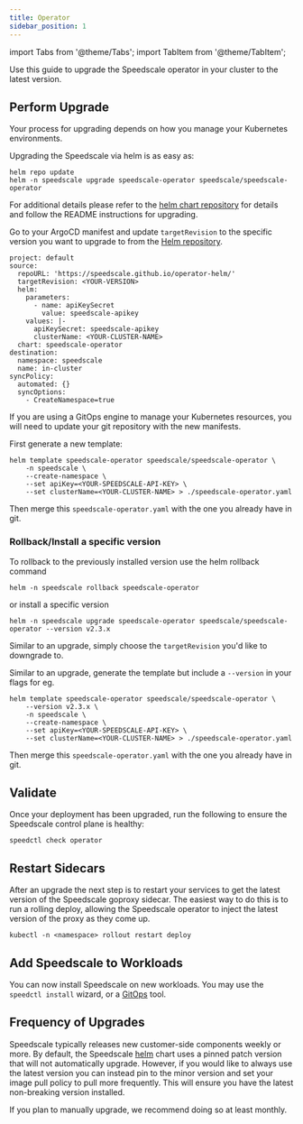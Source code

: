 ```yaml
---
title: Operator
sidebar_position: 1
---
```


import Tabs from '@theme/Tabs';
import TabItem from '@theme/TabItem';

Use this guide to upgrade the Speedscale operator in your cluster to the latest version.

## Perform Upgrade

Your process for upgrading depends on how you manage your Kubernetes environments.

<Tabs>

<TabItem value="helm" label="Helm">

Upgrading the Speedscale via helm is as easy as:

```
helm repo update
helm -n speedscale upgrade speedscale-operator speedscale/speedscale-operator
```

For additional details please refer to the
[helm chart repository](https://github.com/speedscale/operator-helm/blob/main/README.md)
for details and follow the README instructions for upgrading.

</TabItem>

<TabItem value="argocd" label="ArgoCD">

Go to your ArgoCD manifest and update `targetRevision` to the specific version you want to upgrade to from the [Helm repository](https://github.com/speedscale/operator-helm/blob/main/README.md).

```
project: default
source:
  repoURL: 'https://speedscale.github.io/operator-helm/'
  targetRevision: <YOUR-VERSION>
  helm:
    parameters:
      - name: apiKeySecret
        value: speedscale-apikey
    values: |-
      apiKeySecret: speedscale-apikey
      clusterName: <YOUR-CLUSTER-NAME>
  chart: speedscale-operator
destination:
  namespace: speedscale
  name: in-cluster
syncPolicy:
  automated: {}
  syncOptions:
    - CreateNamespace=true
```

</TabItem>

<TabItem value="gitops" label="GitOps">

If you are using a GitOps engine to manage your Kubernetes resources, you will need to update your git repository with the new manifests.

First generate a new template:

```
helm template speedscale-operator speedscale/speedscale-operator \
    -n speedscale \
    --create-namespace \
    --set apiKey=<YOUR-SPEEDSCALE-API-KEY> \
    --set clusterName=<YOUR-CLUSTER-NAME> > ./speedscale-operator.yaml
```

Then merge this `speedscale-operator.yaml` with the one you already have in git.

</TabItem>

</Tabs>

### Rollback/Install a specific version

<Tabs>

<TabItem value="helm" label="Helm">

To rollback to the previously installed version use the helm rollback command

```
helm -n speedscale rollback speedscale-operator
```

or install a specific version

```
helm -n speedscale upgrade speedscale-operator speedscale/speedscale-operator --version v2.3.x
```

</TabItem>

<TabItem value="argocd" label="ArgoCD">

Similar to an upgrade, simply choose the `targetRevision` you'd like to downgrade to.

</TabItem>

<TabItem value="gitops" label="GitOps">

Similar to an upgrade, generate the template but include a `--version` in your flags for eg.

```
helm template speedscale-operator speedscale/speedscale-operator \
    --version v2.3.x \
    -n speedscale \
    --create-namespace \
    --set apiKey=<YOUR-SPEEDSCALE-API-KEY> \
    --set clusterName=<YOUR-CLUSTER-NAME> > ./speedscale-operator.yaml
```

Then merge this `speedscale-operator.yaml` with the one you already have in git.

</TabItem>

</Tabs>

## Validate

Once your deployment has been upgraded, run the following to ensure the Speedscale control plane is healthy:

```
speedctl check operator
```

## Restart Sidecars

After an upgrade the next step is to restart your services to get the latest
version of the Speedscale goproxy sidecar. The easiest way to do this is to
run a rolling deploy, allowing the Speedscale operator to inject the latest
version of the proxy as they come up.

```shell
kubectl -n <namespace> rollout restart deploy
```

## Add Speedscale to Workloads

You can now install Speedscale on new workloads. You may use the
`speedctl install` wizard, or a
[GitOps](/setup/sidecar/install/)
tool.

## Frequency of Upgrades

Speedscale typically releases new customer-side components weekly or more. By default, the Speedscale [helm](https://github.com/speedscale/operator-helm/blob/main/README.md) chart uses a pinned patch version that will not automatically upgrade. However, if you would like to always use the latest version you can instead pin to the minor version and set your image pull policy to pull more frequently. This will ensure you have the latest non-breaking version installed.

If you plan to manually upgrade, we recommend doing so at least monthly.
